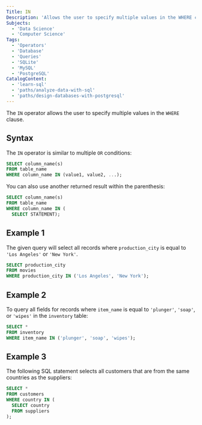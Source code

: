 ```yaml
---
Title: IN
Description: 'Allows the user to specify multiple values in the WHERE clause.'
Subjects:
  - 'Data Science'
  - 'Computer Science'
Tags:
  - 'Operators'
  - 'Database'
  - 'Queries'
  - 'SQLite'
  - 'MySQL'
  - 'PostgreSQL'
CatalogContent:
  - 'learn-sql'
  - 'paths/analyze-data-with-sql'
  - 'paths/design-databases-with-postgresql'
---
```


The `IN` operator allows the user to specify multiple values in the `WHERE` clause.

## Syntax

The `IN` operator is similar to multiple `OR` conditions:

```sql
SELECT column_name(s)
FROM table_name
WHERE column_name IN (value1, value2, ...);
```

You can also use another returned result within the parenthesis:

```sql
SELECT column_name(s)
FROM table_name
WHERE column_name IN (
  SELECT STATEMENT);
```

## Example 1

The given query will select all records where `production_city` is equal to `'Los Angeles'` or `'New York'`.

```sql
SELECT production_city
FROM movies
WHERE production_city IN ('Los Angeles', 'New York');
```

## Example 2

To query all fields for records where `item_name` is equal to `'plunger'`, `'soap'`, or `'wipes'` in the `inventory` table:

```sql
SELECT *
FROM inventory
WHERE item_name IN ('plunger', 'soap', 'wipes');
```

## Example 3

The following SQL statement selects all customers that are from the same countries as the suppliers:

```sql
SELECT *
FROM customers
WHERE country IN (
  SELECT country
  FROM suppliers
);
```
